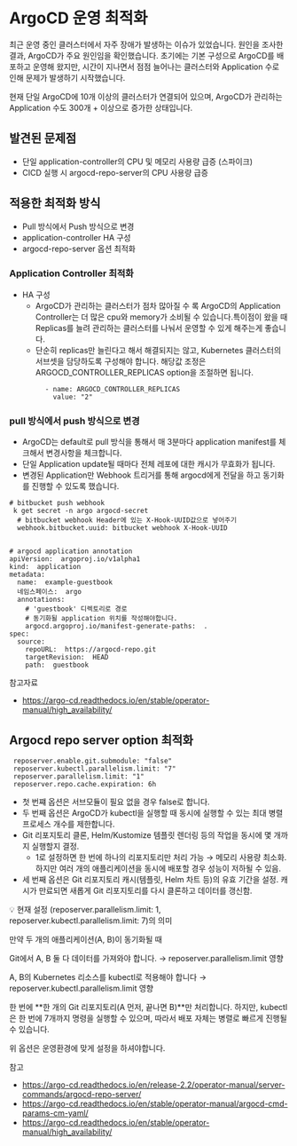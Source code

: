 # ArgoCD 운영 최적화


최근 운영 중인 클러스터에서 자주 장애가 발생하는 이슈가 있었습니다. 원인을 조사한 결과, ArgoCD가 주요 원인임을 확인했습니다. 초기에는 기본 구성으로 ArgoCD를 배포하고 운영해 왔지만, 시간이 지나면서 점점 늘어나는 클러스터와 Application 수로 인해 문제가 발생하기 시작했습니다.

현재 단일 ArgoCD에 10개 이상의 클러스터가 연결되어 있으며, ArgoCD가 관리하는 Application 수도 300개 + 이상으로 증가한 상태입니다.


## 발견된 문제점
- 단일 application-controller의 CPU 및 메모리 사용량 급증 (스파이크)
- CICD 실행 시 argocd-repo-server의 CPU 사용량 급증

## 적용한 최적화 방식
- Pull 방식에서 Push 방식으로 변경
- application-controller HA 구성
- argocd-repo-server 옵션 최적화




### Application Controller 최적화 
- HA 구성
  - ArgoCD가 관리하는 클러스터가 점차 많아질 수 록 ArgoCD의 Application Controller는 더 많은 cpu와 memory가 소비될 수 있습니다.특이점이 왔을 때 Replicas를 늘려 관리하는 클러스터를 나눠서 운영할 수 있게 해주는게 좋습니다.
  - 단순히 replicas만 늘린다고 해서 해결되지는 않고,  Kubernetes 클러스터의 서브셋을 담당하도록 구성해야 합니다. 해당값 조정은 ARGOCD_CONTROLLER_REPLICAS option을 조절하면 됩니다. 
```shell
         - name: ARGOCD_CONTROLLER_REPLICAS
           value: "2"
```



### pull 방식에서 push 방식으로 변경 
- ArgoCD는 default로 pull 방식을 통해서 매 3분마다 application manifest를 체크해서 변경사항을 체크합니다. 
- 단일 Application update될 때마다 전체 레포에 대한 캐시가 무효화가 됩니다. 
- 변경된 Application만 Webhook 트리거를 통해 argocd에게 전달을 하고 동기화를 진행할 수 있도록 했습니다. 
```shell
# bitbucket push webhook
 k get secret -n argo argocd-secret 
  # bitbucket webhook Header에 있는 X-Hook-UUID값으로 넣어주기 
  webhook.bitbucket.uuid: bitbucket webhook X-Hook-UUID 
  

# argocd application annotation
apiVersion:  argoproj.io/v1alpha1 
kind:  application
metadata: 
  name:  example-guestbook 
  네임스페이스:  argo
  annotations: 
    # 'guestbook' 디렉토리로 경로
    # 동기화될 application 위치를 작성해야합니다. 
    argocd.argoproj.io/manifest-generate-paths:  . 
spec: 
  source: 
    repoURL:  https://argocd-repo.git 
    targetRevision:  HEAD 
    path:  guestbook 
```
참고자료
- https://argo-cd.readthedocs.io/en/stable/operator-manual/high_availability/


## Argocd repo server option 최적화
```shell
 reposerver.enable.git.submodule: "false"
 reposerver.kubectl.parallelism.limit: "7"
 reposerver.parallelism.limit: "1" 
 reposerver.repo.cache.expiration: 6h
```
- 첫 번쨰 옵션은 서브모듈이 필요 없을 경우 false로 합니다. 
- 두 번째 옵션은 ArgoCD가 kubectl을 실행할 때 동시에 실행할 수 있는 최대 병렬 프로세스 개수를 제한합니다.
- Git 리포지토리 클론, Helm/Kustomize 템플릿 렌더링 등의 작업을 동시에 몇 개까지 실행할지 결정.
  - 1로 설정하면 한 번에 하나의 리포지토리만 처리 가능 → 메모리 사용량 최소화. 하지만 여러 개의 애플리케이션을 동시에 배포할 경우 성능이 저하될 수 있음.
- 세 번째 옵션은 Git 리포지토리 캐시(템플릿, Helm 차트 등)의 유효 기간을 설정. 캐시가 만료되면 새롭게 Git 리포지토리를 다시 클론하고 데이터를 갱신함.

💡 현재 설정 (reposerver.parallelism.limit: 1, reposerver.kubectl.parallelism.limit: 7)의 의미

만약 두 개의 애플리케이션(A, B)이 동기화될 때

Git에서 A, B 둘 다 데이터를 가져와야 합니다. → reposerver.parallelism.limit 영향

A, B의 Kubernetes 리소스를 kubectl로 적용해야 합니다 → reposerver.kubectl.parallelism.limit 영향

한 번에 **한 개의 Git 리포지토리(A 먼저, 끝나면 B)**만 처리합니다. 하지만, kubectl은 한 번에 7개까지 명령을 실행할 수 있으며, 따라서 배포 자체는 병렬로 빠르게 진행될 수 있습니다.


위 옵션은 운영환경에 맞게 설정을 하셔야합니다. 

참고
- https://argo-cd.readthedocs.io/en/release-2.2/operator-manual/server-commands/argocd-repo-server/
- https://argo-cd.readthedocs.io/en/stable/operator-manual/argocd-cmd-params-cm-yaml/
- https://argo-cd.readthedocs.io/en/stable/operator-manual/high_availability/